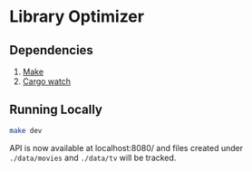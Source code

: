 # Library Optimizer

## Dependencies

1. [Make](https://www.gnu.org/software/make/manual/make.html)
2. [Cargo watch](https://crates.io/crates/cargo-watch)

## Running Locally

```bash
make dev
```

API is now available at localhost:8080/ and files created under `./data/movies` and `./data/tv` will be tracked.
